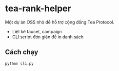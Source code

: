 # tea-rank-helper

Một dự án OSS nhỏ để hỗ trợ cộng đồng Tea Protocol.

- Liệt kê faucet, campaign
- CLI script đơn giản để in danh sách

## Cách chạy
```bash
python cli.py
```
